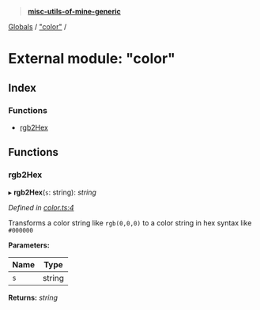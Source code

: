 > **[misc-utils-of-mine-generic](../README.md)**

[Globals](../globals.md) / ["color"](_color_.md) /

# External module: "color"

## Index

### Functions

* [rgb2Hex](_color_.md#rgb2hex)

## Functions

###  rgb2Hex

▸ **rgb2Hex**(`s`: string): *string*

*Defined in [color.ts:4](https://github.com/cancerberoSgx/misc-utils-of-mine/blob/30c5b7f/misc-utils-of-mine-generic/src/color.ts#L4)*

Transforms a color string like `rgb(0,0,0)` to a color string in hex syntax like `#000000`

**Parameters:**

Name | Type |
------ | ------ |
`s` | string |

**Returns:** *string*